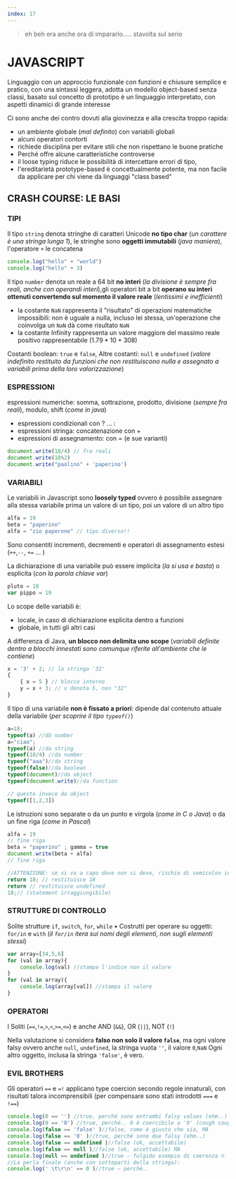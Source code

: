 ```yaml
---
index: 17
---
```

> eh beh era anche ora di impararlo..... stavolta sul serio
# JAVASCRIPT

Linguaggio con un approccio funzionale con funzioni e chiusure semplice e pratico, con una sintassi leggera, adotta un modello object-based senza classi, basato sul concetto di prototipo è un linguaggio interpretato, con aspetti dinamici di grande interesse

Ci sono anche dei contro dovuti alla giovinezza e alla crescita troppo rapida:

- un ambiente globale (*mal definito*) con variabili globali
- alcuni operatori contorti
- richiede disciplina per evitare stili che non rispettano le buone pratiche
- Perché offre alcune caratteristiche controverse
- il loose typing riduce le possibilità di intercettare errori di tipo,
- l'ereditarietà prototype-based è concettualmente potente, ma non facile da applicare per chi viene da linguaggi "class based"

## CRASH COURSE: LE BASI

### TIPI

Il tipo `string` denota stringhe di caratteri Unicode **no tipo char** (*un carattere è una stringa lunga 1*), le stringhe sono **oggetti immutabili** (*java maniera*), l'operatore `+` le concatena 

```javascript
console.log("hello" + "world")
console.log("hello" + 3)
```

Il tipo `number` denota un reale a 64 bit **no interi** (*la divisione è sempre fra reali, anche con operandi interi*),gli operatori bit a bit **operano su interi ottenuti convertendo sul momento il valore reale** (*lentissimi e inefficienti*)

- la costante `NaN` rappresenta il "risultato" di operazioni matematiche impossibili: non è uguale a nulla, incluso lei stessa, un'operazione che coinvolga un `NaN` dà come risultato `NaN`
- la costante Infinity rappresenta un valore maggiore del massimo reale positivo rappresentabile ($1.79 * 10+308$)

Costanti boolean: `true` e `false`, Altre costanti: `null` e `undefined` (*valore indefinito restituito da funzioni che non restituiscono nulla e assegnato a variabili prima della loro valorizzazione*)

### ESPRESSIONI

espressioni numeriche: somma, sottrazione, prodotto, divisione (*sempre fra reali*), modulo, shift (*come in java*)
- espressioni condizionali con ? … :
- espressioni stringa: concatenazione con +
- espressioni di assegnamento: con = (e sue varianti)

```javascript
document.write(18/4) // fra reali
document.write(18%2)
document.write("paolino" + 'paperino')
```

### VARIABILI

Le variabili in Javascript sono **loosely typed** ovvero è possibile assegnare alla stessa variabile prima un valore di un tipo, poi un valore di un altro tipo

```javascript
alfa = 19
beta = "paperino"
alfa = "zio paperone" // tipo diverso!!
```

Sono consentiti incrementi, decrementi e operatori di assegnamento estesi (`++`,`--`, `+=` … )

La dichiarazione di una variabile può essere implicita (*la si usa e basta*) o esplicita (*con la parola chiave var*)

```javascript
pluto = 18
var pippo = 19
```

Lo scope delle variabili è:
- locale, in caso di dichiarazione esplicita dentro a funzioni
- globale, in tutti gli altri casi

A differenza di Java, **un blocco non delimita uno scope** (*variabili definite dentro a blocchi innestati sono comunque riferite all'ambiente che le contiene*)

```javascript
x = '3' + 2; // la stringa '32'
{
	{ x = 5 } // blocco interno
	y = x + 3; // x denota 5, non "32"
}
```

Il tipo di una variabile **non è fissato a priori**: dipende dal contenuto attuale della variabile (*per scoprire il tipo `typeof()`*)

```javascript
a=18;
typeof(a) //dà number
a="ciao"; 
typeof(a) //da string
typeof(18/4) //da number
typeof("aaa")//da string
typeof(false)//da boolean
typeof(document)//da object
typeof(document.write)//da function

// questo invece da object
typeof([1,2,3]) 
```

Le istruzioni sono separate o da un punto e virgola (*come in C o Java*) o da un fine riga (*come in Pascal*)

```javascript
alfa = 19
// fine riga
beta = "paperino" ; gamma = true
document.write(beta + alfa)
// fine riga
```

```javascript
//ATTENZIONE: se si va a capo dove non si deve, rischio di semicolon insertion
return 18; // restituisce 18
return // restituisce undefined
18;// (statement irraggiungibile)
```

### STRUTTURE DI CONTROLLO

Solite strutture `if`, `switch`, `for`, `while`
• Costrutti per operare su oggetti: `for/in` e `with` (*il `for/in` itera sui nomi degli elementi, non sugli elementi stessi*)

```javascript
var array=[34,5,6]
for (val in array){
	console.log(val) //stampa l'indice non il valore
}
for (val in array){
	console.log(array[val]) //stampa il valore
}
```

### OPERATORI

I Soliti  (`==`,`!=`,`>`,`<`,`>=`,`<=`)  e anche AND (`&&`), OR (`||`), NOT (`!`)

Nella valutazione si considera **falso non solo il valore `false`**, ma ogni valore falsy ovvero anche `null`, `undefined`, la stringa vuota `''`, il valore `0`,`NaN` Ogni altro oggetto, inclusa la stringa `'false'`, è vero.

### EVIL BROTHERS

Gli operatori `==` e `=!` applicano type coercion secondo regole innaturali, con risultati talora incomprensibili (per compensare sono stati introdotti `===` e `!==`)


```javascript
console.log(0 == '') //true, perché sono entrambi falsy values (ehm..)
console.log(0 == '0') //true, perché.. 0 è coercibile a '0' (cough cough)
console.log(false == 'false' )//false, come è giusto che sia, MA
console.log(false == '0' )//true, perché sono due falsy (ehm..)
console.log(false == undefined )//false (ok, accettabile)
console.log(false == null )//false (ok, accettabile) MA
console.log(null == undefined )//true – fulgido esempio di coerenza ☺
//La perla finale (anche con sottoparti della stringa):
console.log(' \t\r\n' == 0 )//true – perché..
```

